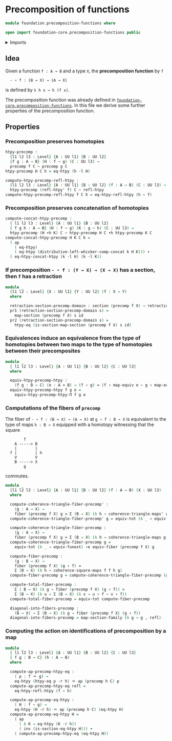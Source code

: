 # Precomposition of functions

```agda
module foundation.precomposition-functions where

open import foundation-core.precomposition-functions public
```

<details><summary>Imports</summary>

```agda
open import foundation.action-on-identifications-functions
open import foundation.dependent-pair-types
open import foundation.precomposition-dependent-functions
open import foundation.sections
open import foundation.universe-levels

open import foundation-core.commuting-squares-of-maps
open import foundation-core.commuting-triangles-of-maps
open import foundation-core.equivalences
open import foundation-core.fibers-of-maps
open import foundation-core.function-extensionality
open import foundation-core.function-types
open import foundation-core.functoriality-dependent-pair-types
open import foundation-core.homotopies
open import foundation-core.identity-types
open import foundation-core.retractions
open import foundation.whiskering-homotopies-composition
```

</details>

## Idea

Given a function `f : A → B` and a type `X`, the **precomposition function** by
`f`

```text
  - ∘ f : (B → X) → (A → X)
```

is defined by `λ h x → h (f x)`.

The precomposition function was already defined in
[`foundation-core.precomposition-functions`](foundation-core.precomposition-functions.md).
In this file we derive some further properties of the precomposition function.

## Properties

### Precomposition preserves homotopies

```agda
htpy-precomp :
  {l1 l2 l3 : Level} {A : UU l1} {B : UU l2}
  {f g : A → B} (H : f ~ g) (C : UU l3) →
  precomp f C ~ precomp g C
htpy-precomp H C h = eq-htpy (h ·l H)

compute-htpy-precomp-refl-htpy :
  {l1 l2 l3 : Level} {A : UU l1} {B : UU l2} (f : A → B) (C : UU l3) →
  htpy-precomp (refl-htpy' f) C ~ refl-htpy
compute-htpy-precomp-refl-htpy f C h = eq-htpy-refl-htpy (h ∘ f)
```

### Precomposition preserves concatenation of homotopies

```agda
compute-concat-htpy-precomp :
  { l1 l2 l3 : Level} {A : UU l1} {B : UU l2}
  { f g h : A → B} (H : f ~ g) (K : g ~ h) (C : UU l3) →
  htpy-precomp (H ∙h K) C ~ htpy-precomp H C ∙h htpy-precomp K C
compute-concat-htpy-precomp H K C k =
  ( ap
    ( eq-htpy)
    ( eq-htpy (distributive-left-whisker-comp-concat k H K))) ∙
  ( eq-htpy-concat-htpy (k ·l H) (k ·l K))
```

### If precomposition `- ∘ f : (Y → X) → (X → X)` has a section, then `f` has a retraction

```agda
module _
  {l1 l2 : Level} {X : UU l1} {Y : UU l2} (f : X → Y)
  where

  retraction-section-precomp-domain : section (precomp f X) → retraction f
  pr1 (retraction-section-precomp-domain s) =
    map-section (precomp f X) s id
  pr2 (retraction-section-precomp-domain s) =
    htpy-eq (is-section-map-section (precomp f X) s id)
```

### Equivalences induce an equivalence from the type of homotopies between two maps to the type of homotopies between their precomposites

```agda
module _
  { l1 l2 l3 : Level} {A : UU l1} {B : UU l2} {C : UU l3}
  where

  equiv-htpy-precomp-htpy :
    (f g : B → C) (e : A ≃ B) → (f ~ g) ≃ (f ∘ map-equiv e ~ g ∘ map-equiv e)
  equiv-htpy-precomp-htpy f g e =
    equiv-htpy-precomp-htpy-Π f g e
```

### Computations of the fibers of `precomp`

The fiber of `- ∘ f : (B → X) → (A → X)` at `g ∘ f : B → X` is equivalent to the
type of maps `h : B → X` equipped with a homotopy witnessing that the square

```text
        f
    A -----> B
    |        |
  f |        | h
    V        V
    B -----> X
        g
```

commutes.

```agda
module _
  {l1 l2 l3 : Level} {A : UU l1} {B : UU l2} (f : A → B) (X : UU l3)
  where

  compute-coherence-triangle-fiber-precomp' :
    (g : A → X) →
    fiber (precomp f X) g ≃ Σ (B → X) (λ h → coherence-triangle-maps' g h f)
  compute-coherence-triangle-fiber-precomp' g = equiv-tot (λ _ → equiv-funext)

  compute-coherence-triangle-fiber-precomp :
    (g : A → X) →
    fiber (precomp f X) g ≃ Σ (B → X) (λ h → coherence-triangle-maps g h f)
  compute-coherence-triangle-fiber-precomp g =
    equiv-tot (λ _ → equiv-funext) ∘e equiv-fiber (precomp f X) g

  compute-fiber-precomp :
    (g : B → X) →
    fiber (precomp f X) (g ∘ f) ≃
    Σ (B → X) (λ h → coherence-square-maps f f h g)
  compute-fiber-precomp g = compute-coherence-triangle-fiber-precomp (g ∘ f)

  compute-total-fiber-precomp :
    Σ ( B → X) (λ g → fiber (precomp f X) (g ∘ f)) ≃
    Σ (B → X) (λ u → Σ (B → X) (λ v → u ∘ f ~ v ∘ f))
  compute-total-fiber-precomp = equiv-tot compute-fiber-precomp

  diagonal-into-fibers-precomp :
    (B → X) → Σ (B → X) (λ g → fiber (precomp f X) (g ∘ f))
  diagonal-into-fibers-precomp = map-section-family (λ g → g , refl)
```

### Computing the action on identifications of precomposition by a map

```agda
module _
  { l1 l2 l3 : Level} {A : UU l1} {B : UU l2} {C : UU l3}
  { f g : B → C} (h : A → B)
  where

  compute-ap-precomp-htpy-eq :
    ( p : f ＝ g) →
    eq-htpy (htpy-eq p ·r h) ＝ ap (precomp h C) p
  compute-ap-precomp-htpy-eq refl =
    eq-htpy-refl-htpy (f ∘ h)

  compute-ap-precomp-eq-htpy :
    ( H : f ~ g) →
    eq-htpy (H ·r h) ＝ ap (precomp h C) (eq-htpy H)
  compute-ap-precomp-eq-htpy H =
    ( ap
      ( λ K → eq-htpy (K ·r h))
      ( inv (is-section-eq-htpy H))) ∙
    ( compute-ap-precomp-htpy-eq (eq-htpy H))
```
